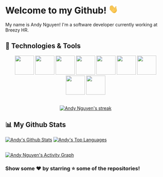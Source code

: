 # Welcome to my Github! <img src="https://raw.githubusercontent.com/andydnguyen/andydnguyen/master/wave.gif" width="30px">

My name is Andy Nguyen! I'm a software developer currently working at Breezy HR.

## 🔧 Technologies & Tools

<div align="center">
<img src="https://img.icons8.com/color/240/000000/html-5--v1.png" height="60" width="60"/>
<img src="https://img.icons8.com/color/240/000000/css3.png" height="60" width="60"/>
<img src="https://img.icons8.com/color/240/000000/javascript.png" height="60" width="60"/>
<img src="https://img.icons8.com/color/240/000000/nodejs.png" height="60" width="60"/>
<img src="https://img.icons8.com/color/240/000000/python.png" height="60" width="60"/>
<img src="https://img.icons8.com/color/240/000000/angularjs.png" height="60" width="60"/>
<img src="https://img.icons8.com/color/240/000000/vue-js.png" height="60" width="60"/>
<img src="https://img.icons8.com/color/250/000000/mongodb.png" height="60" width="60"/>
<img src="https://img.icons8.com/color/240/000000/mysql-logo.png" height="60" width="60"/>
</div>

<br/>

<p align="center">
    <a href="https://github.com/andydnguyen/andydnguyen">
        <img title="streak stats" alt="Andy Nguyen's streak" src="https://github-readme-streak-stats.herokuapp.com/?user=andydnguyen&theme=black-ice&hide_border=true&stroke=0000&background=060A0CD0"/>
    </a>
</p>

## 📊 My Github Stats

  <a href="https://github.com/andydnguyen/andydnguyen"><img alt="Andy's Github Stats" src="https://github-readme-stats.vercel.app/api?username=andydnguyen&show_icons=true&count_private=true&theme=react&hide_border=true&bg_color=0D1117" width="40%"/></a>
  <a href="https://github.com/andydnguyen/andydnguyen"><img alt="Andy's Top Languages" src="https://github-readme-stats.vercel.app/api/top-langs/?username=andydnguyen&langs_count=8&count_private=true&layout=compact&theme=react&hide_border=true&bg_color=0D1117" width="40%" /></a>

<br/>
<a href="https://github.com/andydnguyen/andydnguyen"><img alt="Andy Nguyen's Activity Graph" src="https://activity-graph.herokuapp.com/graph?username=andydnguyen&bg_color=0D1117&color=5BCDEC&line=5BCDEC&point=FFFFFF&hide_border=true" /></a>

<br/>

### Show some ❤️ by starring ⭐ some of the repositories!
